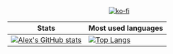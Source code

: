 <div align="center">

[![ko-fi](https://ko-fi.com/img/githubbutton_sm.svg)](https://ko-fi.com/I3I5GFKAS)

| Stats | Most used languages |
|---|---|
|[![Alex's GitHub stats](https://github-readme-stats.vercel.app/api?username=ale32bit)](https://github.com/Ale32bit)|[![Top Langs](https://github-readme-stats.vercel.app/api/top-langs/?username=ale32bit&layout=compact)](https://github.com/Ale32bit)|
  
</div>
<!--
**Ale32bit/Ale32bit** is a ✨ _special_ ✨ repository because its `README.md` (this file) appears on your GitHub profile.

Here are some ideas to get you started:

- 🔭 I’m currently working on ...
- 🌱 I’m currently learning ...
- 👯 I’m looking to collaborate on ...
- 🤔 I’m looking for help with ...
- 💬 Ask me about ...
- 📫 How to reach me: ...
- 😄 Pronouns: ...
- ⚡ Fun fact: ...
-->

